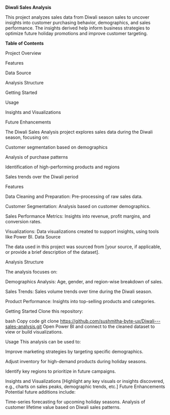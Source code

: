 **Diwali Sales Analysis**

This project analyzes sales data from Diwali season sales to uncover insights into customer purchasing behavior, demographics, and sales performance. The insights derived help inform business strategies to optimize future holiday promotions and improve customer targeting.

**Table of Contents**

Project Overview

Features

Data Source

Analysis Structure

Getting Started

Usage

Insights and Visualizations

Future Enhancements

The Diwali Sales Analysis project explores sales data during the Diwali season, focusing on:

Customer segmentation based on demographics

Analysis of purchase patterns

Identification of high-performing products and regions

Sales trends over the Diwali period

Features

Data Cleaning and Preparation: Pre-processing of raw sales data.

Customer Segmentation: Analysis based on customer demographics.

Sales Performance Metrics: Insights into revenue, profit margins, and conversion rates.

Visualizations: Data visualizations created to support insights, using tools like Power BI.
Data Source

The data used in this project was sourced from [your source, if applicable, or provide a brief description of the dataset].

Analysis Structure

The analysis focuses on:

Demographics Analysis: Age, gender, and region-wise breakdown of sales.

Sales Trends: Sales volume trends over time during the Diwali season.

Product Performance: Insights into top-selling products and categories.

Getting Started
Clone this repository:

bash
Copy code
git clone https://github.com/sushmitha-byte-ux/Diwali---sales-analysis.git
Open Power BI and connect to the cleaned dataset to view or build visualizations.

Usage
This analysis can be used to:

Improve marketing strategies by targeting specific demographics.

Adjust inventory for high-demand products during holiday seasons.

Identify key regions to prioritize in future campaigns.

Insights and Visualizations
[Highlight any key visuals or insights discovered, e.g., charts on sales peaks, demographic trends, etc.]
Future Enhancements
Potential future additions include:

Time-series forecasting for upcoming holiday seasons.
Analysis of customer lifetime value based on Diwali sales patterns.


